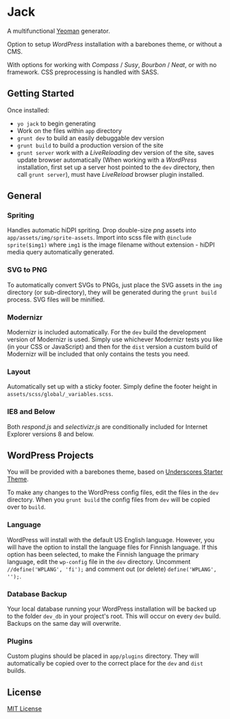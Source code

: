 # Jack

A multifunctional [Yeoman](http://yeoman.io) generator.

Option to setup _WordPress_ installation with a barebones theme, or without a CMS.

With options for working with _Compass_ / _Susy_, _Bourbon_ / _Neat_, or with no framework. CSS preprocessing is handled with SASS.


## Getting Started

Once installed:
* `yo jack` to begin generating
* Work on the files within `app` directory
* `grunt dev` to build an easily debuggable dev version
* `grunt build` to build a production version of the site
* `grunt server` work with a _LiveReloading_ dev version of the site, saves update browser automatically (When working with a _WordPress_ installation, first set up a server host pointed to the `dev` directory, then call `grunt server`), must have _LiveReload_ browser plugin installed.

## General

### Spriting
Handles automatic hiDPI spriting. Drop double-size _png_ assets into `app/assets/img/sprite-assets`. Import into scss file with `@include sprite($img1)` where `img1` is the image filename without extension - hiDPI media query automatically generated.

### SVG to PNG
To automatically convert SVGs to PNGs, just place the SVG assets in the `img` directory (or sub-directory), they will be generated during the `grunt build` process. SVG files will be minified.

### Modernizr
Modernizr is included automatically. For the `dev` build the development version of Modernizr is used. Simply use whichever Modernizr tests you like (in your CSS or JavaScript) and then for the `dist` version a custom build of Modernizr will be included that only contains the tests you need.

### Layout
Automatically set up with a sticky footer. Simply define the footer height in `assets/scss/global/_variables.scss`.

### IE8 and Below
Both _respond.js_ and _selectivizr.js_ are conditionally included for Internet Explorer versions 8 and below.

## WordPress Projects
You will be provided with a barebones theme, based on [Underscores Starter Theme](http://underscores.me).

To make any changes to the WordPress config files, edit the files in the `dev` directory. When you `grunt build` the config files from `dev` will be copied over to `build`.

### Language
WordPress will install with the default US English language. However, you will have the option to install the language files for Finnish language. If this option has been selected, to make the Finnish language the primary language, edit the `wp-config` file in the `dev` directory. Uncomment `//define('WPLANG', 'fi');` and comment out (or delete) `define('WPLANG', '');`.

### Database Backup
Your local database running your WordPress installation will be backed up to the folder `dev_db` in your project's root. This will occur on every `dev` build. Backups on the same day will overwrite.


### Plugins
Custom plugins should be placed in `app/plugins` directory. They will automatically be copied over to the correct place for the `dev` and `dist` builds.

## License

[MIT License](http://en.wikipedia.org/wiki/MIT_License)
